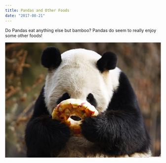 ```yaml
---
title: Pandas and Other Foods
date: "2017-08-21"
---
```


Do Pandas eat anything else but bamboo? Pandas do seem to really enjoy some other foods!

![Panda Eating Donut](panda-eating-donut.jpg "Panda Eating Donut")

